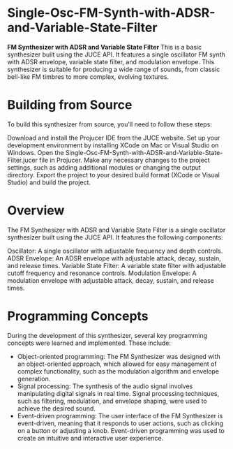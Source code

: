 # Single-Osc-FM-Synth-with-ADSR-and-Variable-State-Filter

**FM Synthesizer with ADSR and Variable State Filter**
This is a basic synthesizer built using the JUCE API. It features a single oscillator FM synth with ADSR envelope, variable state filter, and modulation envelope. This synthesizer is suitable for producing a wide range of sounds, from classic bell-like FM timbres to more complex, evolving textures.

# Building from Source
To build this synthesizer from source, you'll need to follow these steps:

Download and install the Projucer IDE from the JUCE website.
Set up your development environment by installing XCode on Mac or Visual Studio on Windows.
Open the Single-Osc-FM-Synth-with-ADSR-and-Variable-State-Filter.jucer file in Projucer.
Make any necessary changes to the project settings, such as adding additional modules or changing the output directory.
Export the project to your desired build format (XCode or Visual Studio) and build the project.

# Overview
The FM Synthesizer with ADSR and Variable State Filter is a single oscillator synthesizer built using the JUCE API. It features the following components:

Oscillator: A single oscillator with adjustable frequency and depth controls.
ADSR Envelope: An ADSR envelope with adjustable attack, decay, sustain, and release times.
Variable State Filter: A variable state filter with adjustable cutoff frequency and resonance controls.
Modulation Envelope: A modulation envelope with adjustable attack, decay, sustain, and release times.

# Programming Concepts
During the development of this synthesizer, several key programming concepts were learned and implemented. These include:

- Object-oriented programming: The FM Synthesizer was designed with an object-oriented approach, which allowed for easy management of complex functionality, such as the modulation algorithm and envelope generation.
- Signal processing: The synthesis of the audio signal involves manipulating digital signals in real time. Signal processing techniques, such as filtering, modulation, and envelope shaping, were used to achieve the desired sound.
- Event-driven programming: The user interface of the FM Synthesizer is event-driven, meaning that it responds to user actions, such as clicking on a button or adjusting a knob. Event-driven programming was used to create an intuitive and interactive user experience.
